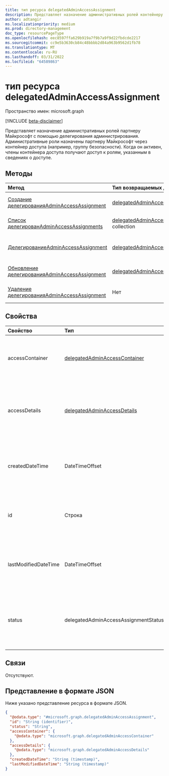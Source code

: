 ```yaml
---
title: тип ресурса delegatedAdminAccessAssignment
description: Представляет назначение административных ролей контейнеру доступа партнера Майкрософт.
author: adtangir
ms.localizationpriority: medium
ms.prod: directory-management
doc_type: resourcePageType
ms.openlocfilehash: eec8597ffa629b919a7f9b7a9f9d22fbdcde2217
ms.sourcegitcommit: cc9e5b3630cb84c48bbbb2d84a963b9562d1fb78
ms.translationtype: MT
ms.contentlocale: ru-RU
ms.lasthandoff: 03/31/2022
ms.locfileid: "64589863"
---
```

# <a name="delegatedadminaccessassignment-resource-type"></a>тип ресурса delegatedAdminAccessAssignment

Пространство имен: microsoft.graph

[!INCLUDE [beta-disclaimer](../../includes/beta-disclaimer.md)]

Представляет назначение административных ролей партнеру Майкрософт с помощью делегирования администрирования. Административные роли назначены партнеру Майкрософт через контейнер доступа (например, группу безопасности). Когда он активен, члены контейнера доступа получают доступ к ролям, указанным в сведениях о доступе.

## <a name="methods"></a>Методы
|Метод|Тип возвращаемых данных|Описание|
|:---|:---|:---|
|[Создание делегированияAdminAccessAssignment](../api/delegatedadminrelationship-post-accessassignments.md)|[delegatedAdminAccessAssignment](delegatedadminaccessassignment.md)|Создание нового **объекта делегированияAdminAccessAssignment** .|
|[Список делегированAdminAccessAssignments](../api/delegatedadminrelationship-list-accessassignments.md)|[delegatedAdminAccessAssignment](delegatedadminaccessassignment.md) collection|Получите список объектов **делегированияAdminAccessAssignment** и их свойств.|
|[ДелегированиеAdminAccessAssignment](../api/delegatedadminaccessassignment-get.md)|[delegatedAdminAccessAssignment](delegatedadminaccessassignment.md)|Ознакомьтесь с свойствами и отношениями объекта **делегированияAdminAccessAssignment** .|
|[Обновление делегированияAdminAccessAssignment](../api/delegatedadminaccessassignment-update.md)|[delegatedAdminAccessAssignment](delegatedadminaccessassignment.md)|Обновление свойств объекта **делегированияAdminAccessAssignment** .|
|[Удаление делегированияAdminAccessAssignment](../api/delegatedadminaccessassignment-delete.md)|Нет|Удаление **объекта делегированияAdminAccessAssignment** .|

## <a name="properties"></a>Свойства
|Свойство|Тип|Описание|
|:---|:---|:---|
|accessContainer|[delegatedAdminAccessContainer](../resources/delegatedadminaccesscontainer.md)|Контейнер доступа, через который участникам назначен доступ. Например, группа безопасности.|
|accessDetails|[delegatedAdminAccessDetails](../resources/delegatedadminaccessdetails.md)|Сведения о доступе, содержащие идентификаторы административных ролей, которые партнеру назначены в клиенте клиента.|
|createdDateTime|DateTimeOffset|Дата и время в формате ISO 8601 и времени UTC, когда было создано назначение доступа. Только для чтения.|
|id|Строка|Уникальный идентификатор назначения доступа. Только для чтения. Наследуется от [сущности](../resources/entity.md).|
|lastModifiedDateTime|DateTimeOffset|Дата и время в ISO 8601 и времени UTC, когда это назначение доступа было изменено в последний раз. Только для чтения.|
|status|delegatedAdminAccessAssignmentStatus|Состояние назначения доступа. Только для чтения. Допустимые значения: `pending`, `active`, `deleting`, `deleted`, `error`, `unknownFutureValue`.|

## <a name="relationships"></a>Связи
Отсутствуют.

## <a name="json-representation"></a>Представление в формате JSON
Ниже указано представление ресурса в формате JSON.
<!-- {
  "blockType": "resource",
  "@odata.type": "microsoft.graph.delegatedAdminAccessAssignment",
  "openType": false
}
-->
``` json
{
  "@odata.type": "#microsoft.graph.delegatedAdminAccessAssignment",
  "id": "String (identifier)",
  "status": "String",
  "accessContainer": {
    "@odata.type": "microsoft.graph.delegatedAdminAccessContainer"
  },
  "accessDetails": {
    "@odata.type": "microsoft.graph.delegatedAdminAccessDetails"
  },
  "createdDateTime": "String (timestamp)",
  "lastModifiedDateTime": "String (timestamp)"
}
```


